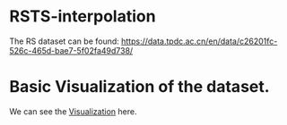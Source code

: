 # RSTS-interpolation
The RS dataset can be found: https://data.tpdc.ac.cn/en/data/c26201fc-526c-465d-bae7-5f02fa49d738/ 

# Basic Visualization of the dataset.

We can see the [Visualization](https://www.overleaf.com/read/stczgmqndcpp#d2d4e3) here.
